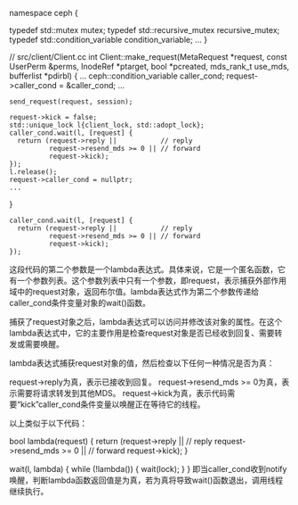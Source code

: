namespace ceph {

typedef std::mutex mutex;
typedef std::recursive_mutex recursive_mutex;
typedef std::condition_variable condition_variable;
...
}


// src/client/Client.cc
int Client::make_request(MetaRequest *request, const UserPerm &perms,
                         InodeRef *ptarget, bool *pcreated, mds_rank_t use_mds,
                         bufferlist *pdirbl) {
    ...
    ceph::condition_variable caller_cond;
    request->caller_cond = &caller_cond;
    ...
    
    send_request(request, session);
    
    request->kick = false;
    std::unique_lock l{client_lock, std::adopt_lock};
    caller_cond.wait(l, [request] {
      return (request->reply ||           // reply
              request->resend_mds >= 0 || // forward
              request->kick);
    });
    l.release();
    request->caller_cond = nullptr;
    ...
}

    caller_cond.wait(l, [request] {
      return (request->reply ||           // reply
              request->resend_mds >= 0 || // forward
              request->kick);
    });
    
这段代码的第二个参数是一个lambda表达式。具体来说，它是一个匿名函数，它有一个参数列表。这个参数列表中只有一个参数，即request，表示捕获外部作用域中的request对象，返回布尔值。lambda表达式作为第二个参数传递给caller_cond条件变量对象的wait()函数。

捕获了request对象之后，lambda表达式可以访问并修改该对象的属性。在这个lambda表达式中，它的主要作用是检查request对象是否已经收到回复、需要转发或需要唤醒。

lambda表达式捕获request对象的值，然后检查以下任何一种情况是否为真：

request->reply为真，表示已接收到回复。
request->resend_mds >= 0为真，表示需要将请求转发到其他MDS。
request->kick为真，表示代码需要“kick”caller_cond条件变量以唤醒正在等待它的线程。

以上类似于以下代码：

bool lambda(request)
{
    return (request->reply ||           // reply
        request->resend_mds >= 0 || // forward
        request->kick);
}

wait(l, lambda)
{
    while (!lambda()) {
        wait(lock);
    }
}
即当caller_cond收到notify唤醒，判断lambda函数返回值是为真，若为真将导致wait()函数退出，调用线程继续执行。



